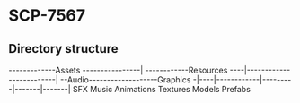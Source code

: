 # SCP-7567

## Directory structure

-------------Assets
----------------|
------------Resources
----|-------------------------|
--Audio-------------------Graphics
-|----|------------|---------|-------|-------|
SFX Music      Animations Textures Models Prefabs